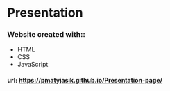 # Presentation 
### Website created with::
* HTML
* CSS
* JavaScript

#### url: https://pmatyjasik.github.io/Presentation-page/

